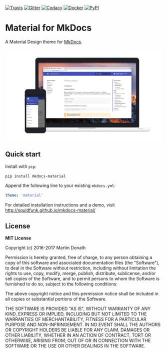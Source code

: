 [![Travis][travis-image]][travis-link]
[![Gitter][gitter-image]][gitter-link]
[![Codacy][codacy-image]][codacy-link]
[![Docker][docker-image]][docker-link]
[![PyPI][pypi-image]][pypi-link]

  [travis-image]: https://travis-ci.org/squidfunk/mkdocs-material.svg?branch=master
  [travis-link]: https://travis-ci.org/squidfunk/mkdocs-material
  [gitter-image]: https://img.shields.io/gitter/room/squidfunk/mkdocs-material.svg
  [gitter-link]: https://gitter.im/squidfunk/mkdocs-material
  [codacy-image]: https://api.codacy.com/project/badge/Grade/fe07aa1fa91d453cb69711d3885c5d7e
  [codacy-link]: https://www.codacy.com/app/squidfunk/mkdocs-material?utm_source=github.com&amp;utm_medium=referral&amp;utm_content=squidfunk/mkdocs-material&amp;utm_campaign=Badge_Grade
  [docker-image]: https://img.shields.io/docker/automated/squidfunk/mkdocs-material.svg
  [docker-link]: https://hub.docker.com/r/squidfunk/mkdocs-material/
  [pypi-image]: https://img.shields.io/pypi/v/mkdocs-material.svg
  [pypi-link]: https://pypi.python.org/pypi/mkdocs-material

# Material for MkDocs

A Material Design theme for [MkDocs](http://www.mkdocs.org).

[![Material for MkDocs](docs/images/material.png)](http://squidfunk.github.io/mkdocs-material/)

## Quick start

Install with `pip`:

``` sh
pip install mkdocs-material
```

Append the following line to your existing `mkdocs.yml`:

``` yaml
theme: 'material'
```

For detailed installation instructions and a demo, visit
http://squidfunk.github.io/mkdocs-material/

## License

**MIT License**

Copyright (c) 2016-2017 Martin Donath

Permission is hereby granted, free of charge, to any person obtaining a copy
of this software and associated documentation files (the "Software"), to
deal in the Software without restriction, including without limitation the
rights to use, copy, modify, merge, publish, distribute, sublicense, and/or
sell copies of the Software, and to permit persons to whom the Software is
furnished to do so, subject to the following conditions:

The above copyright notice and this permission notice shall be included in
all copies or substantial portions of the Software.

THE SOFTWARE IS PROVIDED "AS IS", WITHOUT WARRANTY OF ANY KIND, EXPRESS OR
IMPLIED, INCLUDING BUT NOT LIMITED TO THE WARRANTIES OF MERCHANTABILITY,
FITNESS FOR A PARTICULAR PURPOSE AND NON-INFRINGEMENT. IN NO EVENT SHALL THE
AUTHORS OR COPYRIGHT HOLDERS BE LIABLE FOR ANY CLAIM, DAMAGES OR OTHER
LIABILITY, WHETHER IN AN ACTION OF CONTRACT, TORT OR OTHERWISE, ARISING
FROM, OUT OF OR IN CONNECTION WITH THE SOFTWARE OR THE USE OR OTHER DEALINGS
IN THE SOFTWARE.

